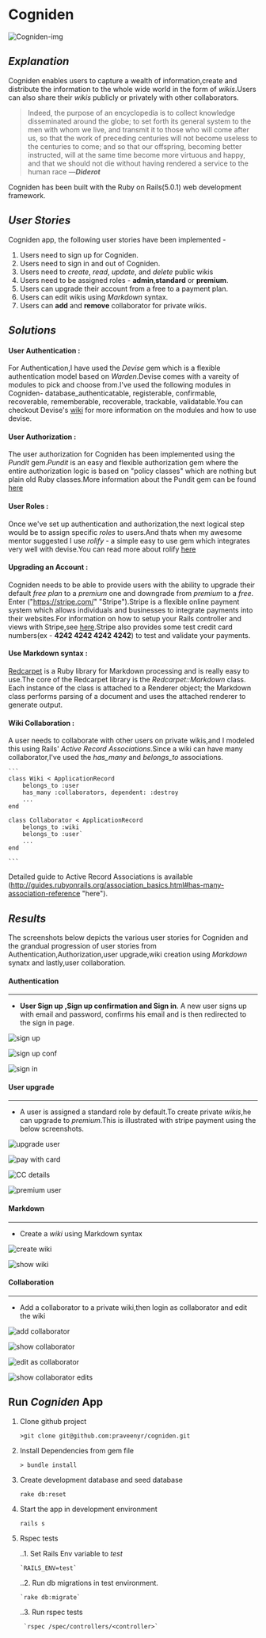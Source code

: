# Cogniden

![Cogniden-img](/app/assets/images/cogniden-main.png)

## _Explanation_

Cogniden enables users to capture a wealth of information,create and distribute the information to the whole wide world in the form of _wikis_.Users can also share their _wikis_ publicly or privately with other collaborators.
>Indeed, the purpose of an encyclopedia is to collect knowledge disseminated around the globe; to set forth its general system to the men with whom we live, and transmit it to those who will come after us, so that the work of preceding centuries will not become useless to the centuries to come; and so that our offspring, becoming better instructed, will at the same time become more virtuous and happy, and that we should not die without having rendered a service to the human race
—***Diderot***

Cogniden has been built with the Ruby on Rails(5.0.1) web development framework.


## _User Stories_

Cogniden app, the following user stories have been implemented -

1. Users need to sign up for Cogniden.
2. Users need to sign in and out of Cogniden.
3. Users need to _create_, _read_, _update_, and _delete_ public wikis
4. Users need to be assigned roles - **admin**,**standard** or **premium**.
5. Users can upgrade their account from a free to a payment plan.
6. Users can edit wikis using _Markdown_ syntax.
7. Users can **add** and **remove** collaborator for private wikis.

## _Solutions_

#### User Authentication : 
For Authentication,I have used the _Devise_ gem which is a flexible authentication model based on _Warden_.Devise comes with a vareity of modules to pick and choose from.I've used the following modules in Cogniden- database_authenticatable, registerable, confirmable, recoverable, rememberable, recoverable, trackable, validatable.You can checkout Devise's [wiki](https://github.com/plataformatec/devise/wiki "devise wiki") for more information on the modules and how to use devise.

#### User Authorization : 
The user authorization for Cogniden has been implemented using the _Pundit_ gem._Pundit_ is an easy and flexible authorization gem where the entire authorization logic is based on "policy classes" which are nothing but plain old Ruby classes.More information about the Pundit gem can be found [here](http://www.rubydoc.info/gems/pundit "pundit gem")

#### User Roles : 
Once we've set up authentication and authorization,the next logical step would be to assign specific _roles_ to users.And thats when my awesome mentor suggested I use *_rolify_* - a simple easy to use gem which integrates very well with devise.You can read more about rolify [here](https://github.com/RolifyCommunity/rolify "rolify github")

#### Upgrading an Account : 
Cogniden needs to be able to provide users with the ability to upgrade their default _free plan_ to a _premium_ one and downgrade from _premium_ to a _free_. Enter ("https://stripe.com/" "Stripe").Stripe is a flexible online payment system which allows individuals and businesses to integrate payments into their websites.For information on how to setup your Rails controller and views with Stripe,see [here](https://stripe.com/docs "stripe").Stripe also provides some test credit card numbers(ex - **4242 4242 4242 4242**) to test and validate your payments.

#### Use Markdown syntax : 
[Redcarpet](https://github.com/vmg/redcarpet "Redcarpet") is a Ruby library for Markdown processing and is really easy to use.The core of the Redcarpet library is the _Redcarpet::Markdown_ class. Each instance of the class is attached to a Renderer object; the Markdown class performs parsing of a document and uses the attached renderer to generate output.

#### Wiki Collaboration : 
A user needs to collaborate with other users on private wikis,and I modeled this using Rails' _Active Record Associations_.Since a wiki can have many collaborator,I've used the *has_many* and *belongs_to* associations.
    
    ```
    class Wiki < ApplicationRecord
        belongs_to :user
        has_many :collaborators, dependent: :destroy
        ...
    end

    class Collaborator < ApplicationRecord
        belongs_to :wiki
        belongs_to :user`
        ...
    end
    
    ```
    

Detailed guide to Active Record Associations is available (http://guides.rubyonrails.org/association_basics.html#has-many-association-reference "here").

## _Results_

The screenshots below depicts the various user stories for Cogniden and the grandual progression of user stories from Authentication,Authorization,user upgrade,wiki creation using _Markdown_ synatx and lastly,user collaboration.

#### Authentication
--------------------
* **User Sign up ,Sign up confirmation and Sign in**.
A new user signs up with email and password, confirms his email and is then redirected to the sign in page.

![sign up](/app/assets/images/signup.png "Sign Up")

![sign up conf](/app/assets/images/signupconfirmation.png "Sign Up Confirmation")

![sign in](/app/assets/images/signin.png "Sign Up Confirmation")

#### User upgrade
------------------
* A user is assigned a standard role by default.To create private _wikis_,he can upgrade to _premium_.This is illustrated with stripe payment using the below screenshots.

![upgrade user](/app/assets/images/upgradeuser.png "Upgrade User")

![pay with card](/app/assets/images/paywithcard.png "Pay With Card")

![CC details](/app/assets/images/stripepayment.png "CC details")

![premium user](/app/assets/images/premiumuser.png "Premium User")

#### Markdown
------------------
* Create a _wiki_ using Markdown syntax

![create wiki](/app/assets/images/markdownsyntax.png "create wiki")

![show wiki](/app/assets/images/markdownsyntax_confirmation.png "show wiki")

#### Collaboration
------------------
* Add a collaborator to a private wiki,then login as collaborator and edit the wiki

![add collaborator](/app/assets/images//addcollaborator.png "add collaborator")

![show collaborator](/app/assets/images/collaboratoradded.png "show collaborator")

![edit as collaborator](/app/assets/images/collaboratoredited.png "edit as collaborator")

![show collaborator edits](/app/assets/images/showeditsforcollaborator.png "show collaborator edits")

## Run _Cogniden_ App

1. Clone github project

    `>git clone git@github.com:praveenyr/cogniden.git`

3. Install Dependencies from gem file

    `> bundle install`

2. Create development database and seed database

    `rake db:reset`
    
3. Start the app in development environment

    `rails s`
    
4.  Rspec tests

    ..1. Set Rails Env variable to _test_ 
    
        `RAILS_ENV=test`
        
    ..2. Run db migrations in test environment.
    
        `rake db:migrate`
        
    ..3. Run rspec tests
    
         `rspec /spec/controllers/<controller>`
    
    

